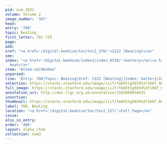 ```yaml
---
pid: num_1031
volume: Volume 2
image_number: '167'
head: 
entry: '708'
topic: Beating
first_letter: 701-725
page: 
add: 
xref: "<a href='/digital-beehive/toc/toc2_378/'>2122 [Beating]</a>"
see: 
index: "<a href='/digital-beehive/index1/index_0310/'>battery</a>|<a href='/digital-beehive/index1/index_0321/'>to
  beat</a>"
item: "#item-a2c96d44a"
unparsed: 
line: 'Entry: 708|Topic: Beating|Xref: 2122 [Beating]|Index: battery|Index: to beat|#item-a2c96d44a'
selection: https://stacks.stanford.edu/image/iiif/fm855tg5659%2F1607_0634/386,2122,2886,993/full/0/default.jpg
full_image: https://stacks.stanford.edu/image/iiif/fm855tg5659%2F1607_0634/full/full/0/default.jpg
annotation_uri: http://dev.llgc.org.uk/annotation/1583869650425
insertion: 
thumbnail: https://stacks.stanford.edu/image/iiif/fm855tg5659%2F1607_0634/386,2122,600,180/250,/0/default.jpg
label: 708. Beating
location: "<a href='/digital-beehive/toc/toc2_157/'>Full Page</a>"
issue: 
also_in_entry: 
order: '400'
layout: alpha_item
collection: num3
---
```

